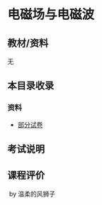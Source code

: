 # 电磁场与电磁波

## 教材/资料

无



## 本目录收录

### 资料

- [部分试卷](大学学习/比赛/README.md)



## 考试说明



## 课程评价



​																																													by 温柔的风狮子

